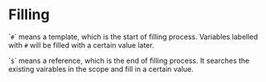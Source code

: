 # Filling

\``#`\` means a template, which is the start of filling process. Variables labelled with `#` will be filled with a certain value later.

\``$`\` means a reference, which is the end of filling process. It searches the existing vairables in the scope and fill in a certain value.&#x20;
